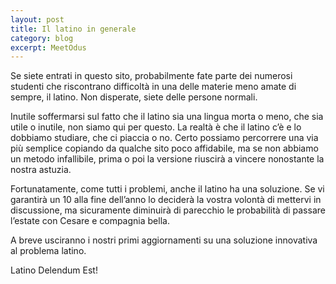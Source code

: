 ```yaml
---
layout: post
title: Il latino in generale
category: blog
excerpt: MeetOdus
---
```


Se siete entrati in questo sito, probabilmente fate parte dei numerosi studenti che
riscontrano difficoltà in una delle materie meno amate di sempre, il latino. Non
disperate, siete delle persone normali.

Inutile soffermarsi sul fatto che il latino sia una lingua morta o meno, che sia utile o
inutile, non siamo qui per questo. La realtà è che il latino c’è e lo dobbiamo studiare,
che ci piaccia o no. Certo possiamo percorrere una via più semplice copiando da
qualche sito poco affidabile, ma se non abbiamo un metodo infallibile, prima o poi la
versione riuscirà a vincere nonostante la nostra astuzia.

Fortunatamente, come tutti i problemi, anche il latino ha una soluzione. Se vi
garantirà un 10 alla fine dell’anno lo deciderà la vostra volontà di mettervi in
discussione, ma sicuramente diminuirà di parecchio le probabilità di passare l’estate
con Cesare e compagnia bella.

A breve usciranno i nostri primi aggiornamenti su una soluzione innovativa al
problema latino.

Latino Delendum Est!
